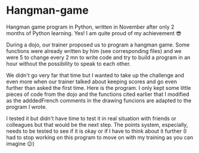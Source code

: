# Hangman-game
Hangman game program in Python, written in November after only 2 months of Python learning. Yes! I am quite proud of my achievement 😎

During a dojo, our trainer proposed us to program a hangman game. Some functions were already written by him (see corresponding files) and we were 5 to change every 2 mn to write code and try to build a program in an hour without the possibility to speak to each other. 

We didn't go very far that time but I wanted to take up the challenge and even more when our trainer talked about keeping scores and go even further than asked the first time. 
Here is the program. I only kept some little pieces of code from the dojo and the functions cited earlier that I modified as the adddedFrench comments in the drawing funcions are adapted to the program I wrote.  

I tested it but didn't have time to test it in real situation with friends or colleagues but that would be the next step. The points system, especially, needs to be tested to see if it is okay or if I have to think about it further (I had to stop working on this program to move on with my training as you can imagine 😉)
